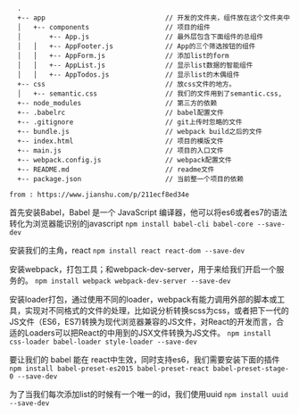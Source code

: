  ```
   .
   +-- app                              // 开发的文件夹，组件放在这个文件夹中
   │   +-- components                   // 项目的组件
   │       +-- App.js                   // 最外层包含下面组件的总组件
   │   │   +-- AppFooter.js             // App的三个筛选按钮的组件
   │   │   +-- AppForm.js               // 添加list的form
   │   │   +-- AppList.js               // 显示list数据的智能组件
   │   │   +-- AppTodos.js              // 显示list的木偶组件
   +-- css                              // 放css文件的地方。
   │   +-- semantic.css                 // 我们的文件用到了semantic.css,
   +-- node_modules                     // 第三方的依赖
   +-- .babelrc                         // babel配置文件
   +-- .gitignore                       // git上传时忽略的文件
   +-- bundle.js                        // webpack build之后的文件
   +-- index.html                       // 项目的模版文件
   +-- main.js                          // 项目的入口文件
   +-- webpack.config.js                // webpack配置文件
   +-- README.md                        // readme文件
   +-- package.json                     // 当前整一个项目的依赖
   
from : https://www.jianshu.com/p/211ecf8ed34e
```

   首先安装Babel，Babel 是一个 JavaScript 编译器，他可以将es6或者es7的语法转化为浏览器能识别的javascript
   `npm install babel-cli babel-core --save-dev`

   安装我们的主角，react
   `npm install react react-dom --save-dev`

   安装webpack，打包工具；和webpack-dev-server，用于来给我们开启一个服务的。
   `npm install webpack webpack-dev-server --save-dev`

   安装loader打包，通过使用不同的loader，webpack有能力调用外部的脚本或工具，实现对不同格式的文件的处理，比如说分析转换scss为css，或者把下一代的JS文件（ES6，ES7)转换为现代浏览器兼容的JS文件，对React的开发而言，合适的Loaders可以把React的中用到的JSX文件转换为JS文件。
    `npm install css-loader babel-loader style-loader --save-dev`

   要让我们的 babel 能在 react中生效，同时支持es6，我们需要安装下面的插件
   `npm install babel-preset-es2015 babel-preset-react babel-preset-stage-0 --save-dev`

   为了当我们每次添加list的时候有一个唯一的id，我们使用uuid
   `npm install uuid --save-dev`
